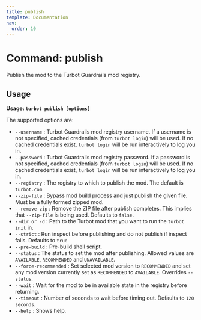 ```yaml
---
title: publish
template: Documentation
nav:
  order: 10
---
```


# Command: publish

Publish the mod to the Turbot Guardrails mod registry.



## Usage

**Usage: `turbot publish [options]`**

The supported options are:
- `--username` : Turbot Guardrails mod registry username. If a username is not specified, cached credentials (from `turbot login`) will be used.  If no cached credentials exist, `turbot login` will be run interactively to log you in.
- `--password` : Turbot Guardrails mod registry password.  If a password is not specified, cached credentials (from `turbot login`) will be used.  If no cached credentials exist, `turbot login` will be run interactively to log you in.
- `--registry` : The registry to which to publish the mod. The default is `turbot.com`
- `--zip-file` : Bypass mod build process and just publish the given file. Must be a fully formed zipped mod.
- `--remove-zip` : Remove the ZIP file after publish completes. This implies that `--zip-file` is being used. Defaults to `false`.
- `--dir or -d` : Path to the Turbot mod that you want to run the `turbot init` in.
- `--strict` : Run inspect before publishing and do not publish if inspect fails. Defaults to `true`
- `--pre-build` : Pre-build shell script.
- `--status` : The status to set the mod after publishing. Allowed values are `AVAILABLE`, `RECOMMENDED` and `UNAVAILABLE`.
- `--force-recommended` : Set selected mod version to `RECOMMENDED` and set any mod version currently set as `RECOMMENDED` to `AVAILABLE`. Overrides `--status`.
- `--wait` : Wait for the mod to be in available state in the registry before returning.
- `--timeout` : Number of seconds to wait before timing out. Defaults to `120 seconds`.
- `--help` : Shows help.
